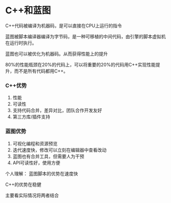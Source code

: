# C++和蓝图

C++代码被编译为机器码，是可以直接在CPU上运行的指令

蓝图被脚本编译器编译为字节码，是一种可移植的中间代码，由引擎的脚本虚拟机在运行时执行。

蓝图也可以被优化为机器码。从而获得性能上的提升

80%的性能瓶颈在20%的代码上，可以将重要的20%的代码用C++实现性能提升，而不是所有代码都用C++。


### C++优势

1. 性能
2. 可读性
3. 支持代码合并，差异对比，团队合作开发友好
4. 第三方库/插件支持


### 蓝图优势

1. 可视化编程和资源预览
2. 迭代速度快，修改可以立刻在编辑器中查看改动
3. 蓝图也有合并工具，但需要人为干预
4. API可读性好，使用方便


个人理解：
蓝图脚本的优势在速度快

C++的优势在稳健

主要看实际情况将两者结合


